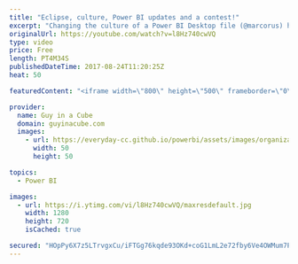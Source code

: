 ```yaml
---
title: "Eclipse, culture, Power BI updates and a contest!"
excerpt: "Changing the culture of a Power BI Desktop file (@marcorus) https://www.sqlbi.com/articles/changing-the-culture-of-a-power-bi-desktop-file/  Solar Eclipse 2017 In Power BI (@datachant) https://datachant.com/2017/08/21/solar-eclipse-2017-power-bi/  Power BI Developer community August update https://powerbi.microsoft.com/en-us/blog/power-bi-developer-community-august-update/"
originalUrl: https://youtube.com/watch?v=l8Hz740cwVQ
type: video
price: Free
length: PT4M34S
publishedDateTime: 2017-08-24T11:20:25Z
heat: 50

featuredContent: "<iframe width=\"800\" height=\"500\" frameborder=\"0\" src=\"https://www.youtube.com/embed/l8Hz740cwVQ\" allow=\"accelerometer; autoplay; encrypted-media; gyroscope; picture-in-picture\" allowfullscreen></iframe>"

provider:
  name: Guy in a Cube
  domain: guyinacube.com
  images:
    - url: https://everyday-cc.github.io/powerbi/assets/images/organizations/guyinacube.com-50x50.jpg
      width: 50
      height: 50

topics:
  - Power BI

images:
  - url: https://i.ytimg.com/vi/l8Hz740cwVQ/maxresdefault.jpg
    width: 1280
    height: 720
    isCached: true

secured: "HOpPy6X7z5LTrvgxCu/iFTGg76kqde93OKd+coG1LmL2e72fby6Ve4OWMum7Pg256/mpO765HK9vnQoLZCiME/5nngyxKYskuv8SXi99b6DXEvWvkl0HWC6lrI3S54XtuQCMnbg66fL0L3hsI8abjNrfp/0diysmXCEujODImaayCoqgrV8oxsrudau3AxeDyc7dR9buENJL6NN2TeyeOM6VsZD3dSI730ZSOR6sTUQNasQ7HtL3SKFyX3lxsPUbqq5JfvtY9uHglivWiQziFnpI/Pxy1Lk9pl9Zn0sNQqBd4m83xW5dk3UH74PzFc8sO2jyvFh+XAxWOlSoBNVxQLxIrn6JokUFbCj9+NtKlQ2/1VgSgG00RcbZURZF9nt5rTaAA2W5nht5HqKYIpVu6SIf73fZbGAkNorw97ucHKo=;X5TQGc+e68s8spZJEqH3qA=="
---
```


